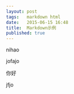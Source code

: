 ```yaml
---
layout: post
tags:   markdown html
date:   2015-06-15 16:48
title:  Markdown示例
published: true
---
```

nihao


jofajo


<p>你好</p>


jfjo
